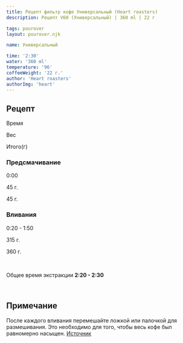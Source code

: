 ```yaml
---
title: Рецепт фильтр кофе Универсальный (Heart roasters)
description: Рецепт V60 (Универсальный) | 360 ml | 22 г

tags: pourover
layout: pourover.njk

name: Универсальный

time: '2:30'
water: '360 ml'
temperature: '96'
coffeeWeight: '22 г.'
author: 'Heart roasters'
authorImg: 'heart'
---
```


## Рецепт


<div class="time-line">

Время

Вес

Итого(г)

</div>

### Предсмачивание

<div class="time-line">

0:00

45 г.

45 г.

</div>


### Вливания

<div class="time-line">

0:20 - 1:50

315 г.

360 г.

</div>
<br>

Общее время экстракции __2:20 - 2:30__

<br>
<div class="info-warm">

## Примечание
После каждого вливания перемешайте ложкой или палочкой для размешивания. Это необходимо для того, чтобы весь кофе был равномерно насыщен.
[Источник](https://www.heartroasters.com/pages/v60)
</div>


